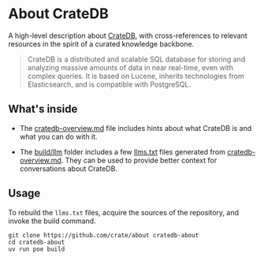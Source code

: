 # About CrateDB

A high-level description about [CrateDB], with cross-references
to relevant resources in the spirit of a curated knowledge backbone.

> CrateDB is a distributed and scalable SQL database for storing and
> analyzing massive amounts of data in near real-time, even with
> complex queries. It is based on Lucene, inherits technologies from
> Elasticsearch, and is compatible with PostgreSQL.

## What's inside

- The [cratedb-overview.md] file includes hints about what CrateDB is
  and what you can do with it.

- The [build/llm] folder includes a few [llms.txt] files generated from
  [cratedb-overview.md]. They can be used to provide better context
  for conversations about CrateDB.

## Usage

To rebuild the `llms.txt` files, acquire the sources of the repository,
and invoke the build command.

```shell
git clone https://github.com/crate/about cratedb-about
cd cratedb-about
uv run poe build
```


[build/llm]: ./build/llm
[CrateDB]: https://cratedb.com/database
[cratedb-overview.md]: ./src/index/cratedb-overview.md
[llms.txt]: https://llmstxt.org/
